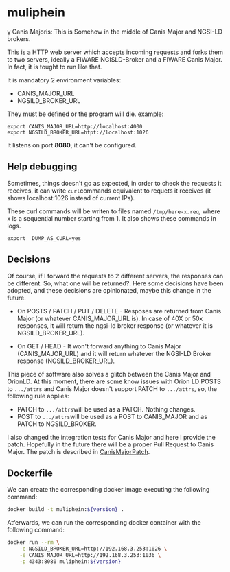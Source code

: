 # muliphein

γ Canis Majoris: This is Somehow in the middle of Canis Major and NGSI-LD brokers.

This is a HTTP web server which accepts incoming requests and forks them to two servers, ideally a FIWARE NGISLD-Broker and a  FIWARE Canis Major. In fact, it is tought to run like that.

It is mandatory 2 environment variables:

- CANIS_MAJOR_URL
- NGSILD_BROKER_URL

They must be defined or the program will die. example:

```
export CANIS_MAJOR_URL=http://localhost:4000
export NGSILD_BROKER_URL=htpt://localhost:1026
```

It listens on port **8080**, it can't be configured.

## Help debugging

Sometimes, things doesn't go as expected, in order to check the requests it receives, it can write `curl`commands equivalent to requets it receives (it shows localhost:1026 instead of current IPs).

These curl commands will be writen to files named `/tmp/here-x.req`, where x is a sequential number starting from 1. It also shows these commands in logs.

```
export  DUMP_AS_CURL=yes
```

## Decisions

Of course, if I forward the requests to 2 different servers, the responses can be different. So, what one will be returned?. Here some decisions have been adopted, and these decisions are opinionated, maybe this change in the future.

- On POSTS / PATCH / PUT / DELETE - Resposes are returned from Canis Major (or whatever CANIS_MAJOR_URL is). In case of 40X or 50x responses, it will return the ngsi-ld broker response (or whatever it is NGSILD_BROKER_URL).

- On GET / HEAD - It won't forward anything to Canis Major (CANIS_MAJOR_URL) and it will return whatever the NGSI-LD Broker response (NGSILD_BROKER_URL).

This piece of software also solves a glitch between the Canis Major and OrionLD. At this moment, there are some know issues with Orion LD POSTS to `.../attrs` and Canis Major doesn't support PATCH to `.../attrs`, so, the following
rule applies:

- PATCH to `.../attrs`will be used as a PATCH. Nothing changes.
- POST to `.../attrs`will be used as a POST to CANIS_MAJOR and as PATCH to NGSILD_BROKER.

I also changed the integration tests for Canis Major and here I provide the patch. Hopefully in the future there will be a proper Pull Request to Canis Major. The patch is described in [CanisMajorPatch](CanisMajorPatch/README.md).

## Dockerfile

We can create the corresponding docker image executing the following command:

```bash
docker build -t muliphein:${version} .
```

Atferwards, we can run the corresponding docker container with the following command:

```bash
docker run --rm \
    -e NGSILD_BROKER_URL=http://192.168.3.253:1026 \
    -e CANIS_MAJOR_URL=http://192.168.3.253:1036 \
    -p 4343:8080 muliphein:${version}
```
